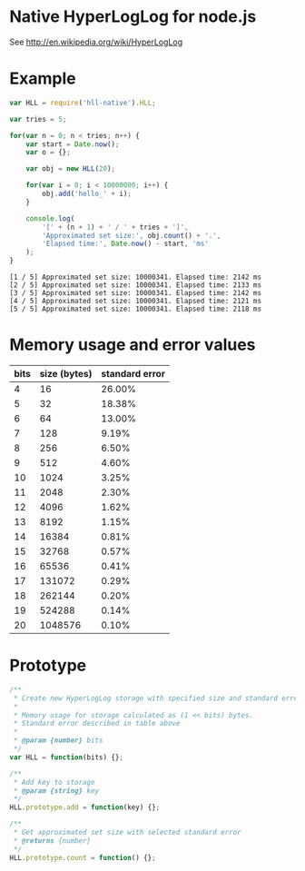 # Native HyperLogLog for node.js

See http://en.wikipedia.org/wiki/HyperLogLog

Example
===

```js
var HLL = require('hll-native').HLL;

var tries = 5;

for(var n = 0; n < tries; n++) {
	var start = Date.now();
	var o = {};

	var obj = new HLL(20);

	for(var i = 0; i < 10000000; i++) {
		obj.add('hello_' + i);
	}

	console.log(
		'[' + (n + 1) + ' / ' + tries + ']',
		'Approximated set size:', obj.count() + '.',
		'Elapsed time:', Date.now() - start, 'ms'
	);
}
```
```
[1 / 5] Approximated set size: 10000341. Elapsed time: 2142 ms
[2 / 5] Approximated set size: 10000341. Elapsed time: 2133 ms
[3 / 5] Approximated set size: 10000341. Elapsed time: 2142 ms
[4 / 5] Approximated set size: 10000341. Elapsed time: 2121 ms
[5 / 5] Approximated set size: 10000341. Elapsed time: 2118 ms
```

Memory usage and error values
===

|bits|size (bytes) | standard error  |
|----|---------|--------|
|  4 |      16 | 26.00% |
|  5 |      32 | 18.38% |
|  6 |      64 | 13.00% |
|  7 |     128 |  9.19% |
|  8 |     256 |  6.50% |
|  9 |     512 |  4.60% |
| 10 |    1024 |  3.25% |
| 11 |    2048 |  2.30% |
| 12 |    4096 |  1.62% |
| 13 |    8192 |  1.15% |
| 14 |   16384 |  0.81% |
| 15 |   32768 |  0.57% |
| 16 |   65536 |  0.41% |
| 17 |  131072 |  0.29% |
| 18 |  262144 |  0.20% |
| 19 |  524288 |  0.14% |
| 20 | 1048576 |  0.10% |

Prototype
===
```js
/**
 * Create new HyperLogLog storage with specified size and standard error.
 *
 * Memory usage for storage calculated as (1 << bits) bytes.
 * Standard error described in table above
 *
 * @param {number} bits
 */
var HLL = function(bits) {};

/**
 * Add key to storage
 * @param {string} key
 */
HLL.prototype.add = function(key) {};

/**
 * Get approximated set size with selected standard error
 * @returns {number}
 */
HLL.prototype.count = function() {};
```
